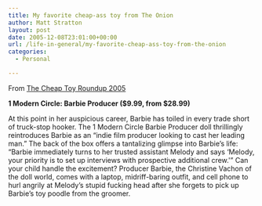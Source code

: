 ```yaml
---
title: My favorite cheap-ass toy from The Onion
author: Matt Stratton
layout: post
date: 2005-12-08T23:01:00+00:00
url: /life-in-general/my-favorite-cheap-ass-toy-from-the-onion
categories:
  - Personal

---
```

From [The Cheap Toy Roundup 2005][1]

**1 Modern Circle: Barbie Producer ($9.99, from $28.99)**

At this point in her auspicious career, Barbie has toiled in every trade short of truck-stop hooker. The 1 Modern Circle Barbie Producer doll thrillingly reintroduces Barbie as an &#8220;indie film producer looking to cast her leading man.&#8221; The back of the box offers a tantalizing glimpse into Barbie&#8217;s life: &#8220;Barbie immediately turns to her trusted assistant Melody and says ‘Melody, your priority is to set up interviews with prospective additional crew.'&#8221; Can your child handle the excitement? Producer Barbie, the Christine Vachon of the doll world, comes with a laptop, midriff-baring outfit, and cell phone to hurl angrily at Melody&#8217;s stupid fucking head after she forgets to pick up Barbie&#8217;s toy poodle from the groomer.

 [1]: http://avclub.com/content/node/43265